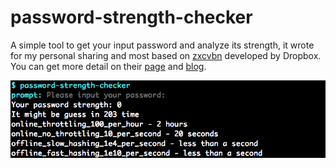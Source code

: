 # password-strength-checker
A simple tool to get your input password and analyze its strength, it wrote for my personal sharing and most based on [zxcvbn](https://www.npmjs.com/package/zxcvbn) developed by Dropbox. You can get more detail on their [page](https://github.com/dropbox/zxcvbn) and [blog](https://blogs.dropbox.com/tech/2012/04/zxcvbn-realistic-password-strength-estimation/).

![demo](demo.png)
